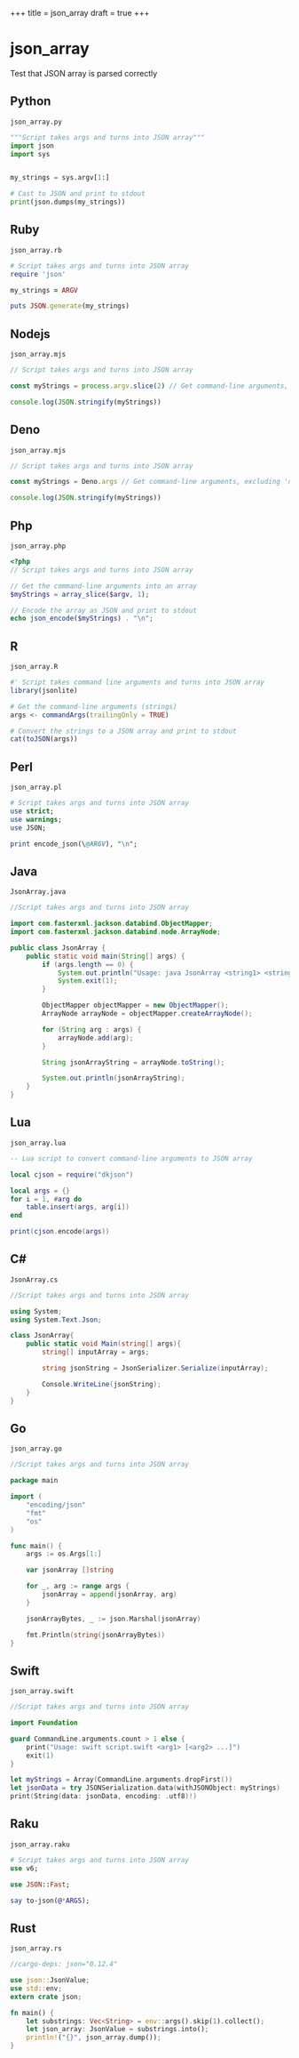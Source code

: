 +++
title = json_array
draft = true
+++

# json_array

Test that JSON array is parsed correctly

## Python

`json_array.py`

```python
"""Script takes args and turns into JSON array"""
import json
import sys


my_strings = sys.argv[1:]

# Cast to JSON and print to stdout
print(json.dumps(my_strings))
```

## Ruby

`json_array.rb`

```ruby
# Script takes args and turns into JSON array
require 'json'

my_strings = ARGV

puts JSON.generate(my_strings)
```

## Nodejs

`json_array.mjs`

```javascript
// Script takes args and turns into JSON array

const myStrings = process.argv.slice(2) // Get command-line arguments, excluding 'node' and script name

console.log(JSON.stringify(myStrings))
```

## Deno

`json_array.mjs`

```javascript
// Script takes args and turns into JSON array

const myStrings = Deno.args // Get command-line arguments, excluding 'node' and script name

console.log(JSON.stringify(myStrings))
```

## Php

`json_array.php`

```php
<?php
// Script takes args and turns into JSON array

// Get the command-line arguments into an array
$myStrings = array_slice($argv, 1);

// Encode the array as JSON and print to stdout
echo json_encode($myStrings) . "\n";
```

## R

`json_array.R`

```r
#' Script takes command line arguments and turns into JSON array
library(jsonlite)

# Get the command-line arguments (strings)
args <- commandArgs(trailingOnly = TRUE)

# Convert the strings to a JSON array and print to stdout
cat(toJSON(args))
```

## Perl

`json_array.pl`

```perl
# Script takes args and turns into JSON array
use strict;
use warnings;
use JSON;

print encode_json(\@ARGV), "\n";
```

## Java

`JsonArray.java`

```java
//Script takes args and turns into JSON array

import com.fasterxml.jackson.databind.ObjectMapper;
import com.fasterxml.jackson.databind.node.ArrayNode;

public class JsonArray {
    public static void main(String[] args) {
        if (args.length == 0) {
            System.out.println("Usage: java JsonArray <string1> <string2> ...");
            System.exit(1);
        }

        ObjectMapper objectMapper = new ObjectMapper();
        ArrayNode arrayNode = objectMapper.createArrayNode();

        for (String arg : args) {
            arrayNode.add(arg);
        }

        String jsonArrayString = arrayNode.toString();

        System.out.println(jsonArrayString);
    }
}
```

## Lua

`json_array.lua`

```lua
-- Lua script to convert command-line arguments to JSON array

local cjson = require("dkjson")

local args = {}
for i = 1, #arg do
    table.insert(args, arg[i])
end

print(cjson.encode(args))
```

## C#

`JsonArray.cs`

```csharp
//Script takes args and turns into JSON array

using System;
using System.Text.Json;

class JsonArray{
    public static void Main(string[] args){
        string[] inputArray = args;

        string jsonString = JsonSerializer.Serialize(inputArray);

        Console.WriteLine(jsonString);
    }
}
```

## Go

`json_array.go`

```go
//Script takes args and turns into JSON array

package main

import (
	"encoding/json"
	"fmt"
	"os"
)

func main() {
	args := os.Args[1:]

	var jsonArray []string

	for _, arg := range args {
		jsonArray = append(jsonArray, arg)
	}

	jsonArrayBytes, _ := json.Marshal(jsonArray)

	fmt.Println(string(jsonArrayBytes))
}
```

## Swift

`json_array.swift`

```swift
//Script takes args and turns into JSON array

import Foundation

guard CommandLine.arguments.count > 1 else {
    print("Usage: swift script.swift <arg1> [<arg2> ...]")
    exit(1)
}

let myStrings = Array(CommandLine.arguments.dropFirst())
let jsonData = try JSONSerialization.data(withJSONObject: myStrings)
print(String(data: jsonData, encoding: .utf8)!)
```

## Raku

`json_array.raku`

```raku
# Script takes args and turns into JSON array
use v6;

use JSON::Fast;

say to-json(@*ARGS);
```

## Rust

`json_array.rs`

```rust
//cargo-deps: json="0.12.4"

use json::JsonValue;
use std::env;
extern crate json;

fn main() {
    let substrings: Vec<String> = env::args().skip(1).collect();
    let json_array: JsonValue = substrings.into();
    println!("{}", json_array.dump());
}
```

